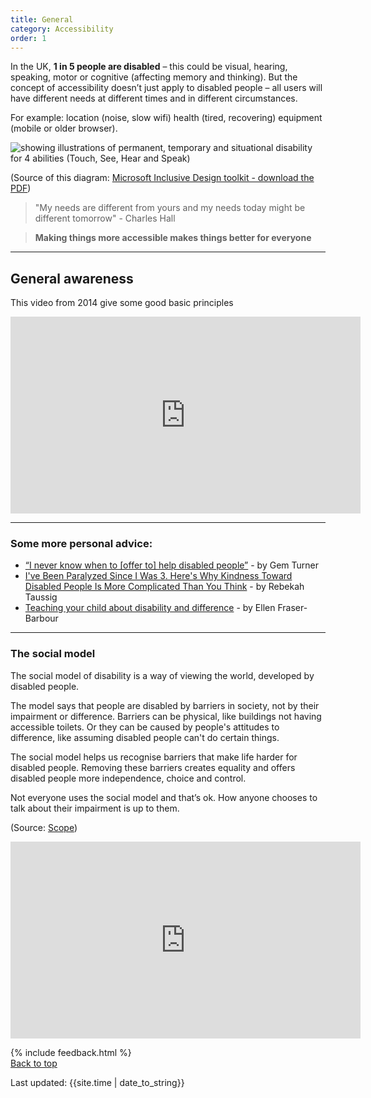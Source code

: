 ```yaml
---
title: General
category: Accessibility
order: 1
---
```


In the UK, **1 in 5 people are disabled** – this could be visual, hearing, speaking, motor or cognitive (affecting memory and thinking). But the concept of accessibility doesn’t just apply to disabled people – all users will have different needs at different times and in different circumstances.

For example: location (noise, slow wifi) health (tired, recovering) equipment (mobile or older browser).

![showing illustrations of permanent, temporary and situational disability for 4 abilities (Touch, See, Hear and Speak)](/images/a11y/inclusive-toolkit-microsoft.png)

(Source of this diagram: <a href="https://download.microsoft.com/download/b/0/d/b0d4bf87-09ce-4417-8f28-d60703d672ed/inclusive_toolkit_manual_final.pdf" target="_blank">Microsoft Inclusive Design toolkit - download the PDF</a>)

> "My needs are different from yours and my needs today might be different tomorrow" - Charles Hall

<blockquote class="info">
  <p><strong>Making things more accessible makes things better for everyone</strong></p>
</blockquote>

<hr class="big">

## General awareness

This video from 2014 give some good basic principles
<iframe width="560" height="315" src="https://www.youtube.com/embed/Gv1aDEFlXq8" frameborder="0" allow="accelerometer; autoplay; clipboard-write; encrypted-media; gyroscope; picture-in-picture" allowfullscreen></iframe>

<hr class="big">

### Some more personal advice:
- <a href="https://gemturner.com/i-never-know-when-to-offer-to-help-disabled-people/" target="_blank">“I never know when to [offer to] help disabled people”</a> - by Gem Turner
- <a href="https://time.com/5881597/disability-kindness/" target="_blank">I've Been Paralyzed Since I Was 3. Here's Why Kindness Toward Disabled People Is More Complicated Than You Think</a> - by Rebekah Taussig
- <a href="https://amp.abc.net.au/article/everyday/11739256" target="_blank">Teaching your child about disability and difference</a> - by Ellen Fraser-Barbour 

<hr class="big">

### The social model
The social model of disability is a way of viewing the world, developed by disabled people. 

The model says that people are disabled by barriers in society, not by their impairment or difference. Barriers can be physical, like buildings not having accessible toilets. Or they can be caused by people's attitudes to difference, like assuming disabled people can't do certain things.

The social model helps us recognise barriers that make life harder for disabled people. Removing these barriers creates equality and offers disabled people more independence, choice and control.

Not everyone uses the social model and that’s ok. How anyone chooses to talk about their impairment is up to them. 

(Source: <a href="https://www.scope.org.uk/about-us/social-model-of-disability/" target="_blank">Scope</a>)

<iframe width="560" height="315" src="https://www.youtube.com/embed/3m_EbRH1aF4" frameborder="0" allow="accelerometer; autoplay; clipboard-write; encrypted-media; gyroscope; picture-in-picture" allowfullscreen></iframe>


{% include feedback.html %}
<br>
<a href="#" class="button">Back to top</a>

<div>Last updated: {{site.time | date_to_string}}</div>

<!-- 
<a href="" target="_blank"></a>
<p style="margin-bottom: 0">
-->